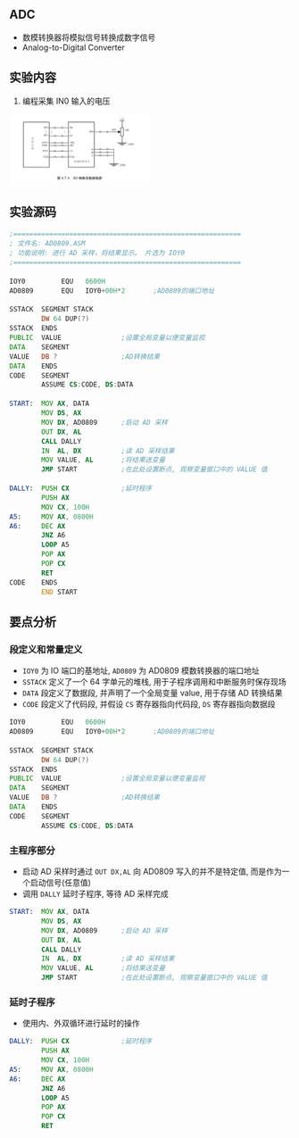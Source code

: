 ## ADC
- 数模转换器将模拟信号转换成数字信号
- Analog-to-Digital Converter

## 实验内容
1. 编程采集 IN0 输入的电压

<img src="./images/A-D实验接线图.png" alt="linking diagram" width="50%">

## 实验源码
```asm
;=========================================================
; 文件名: AD0809.ASM
; 功能说明: 进行 AD 采样，将结果显示。 片选为 IOY0
;=========================================================

IOY0         EQU   0600H 
AD0809       EQU   IOY0+00H*2		;AD0809的端口地址

SSTACK	SEGMENT STACK
		DW 64 DUP(?)
SSTACK	ENDS
PUBLIC	VALUE				;设置全局变量以便变量监视
DATA	SEGMENT
VALUE	DB ?				;AD转换结果
DATA	ENDS
CODE	SEGMENT
		ASSUME CS:CODE, DS:DATA

START:	MOV AX, DATA
		MOV DS, AX
		MOV DX, AD0809		;启动 AD 采样
		OUT DX, AL
		CALL DALLY
		IN  AL, DX			;读 AD 采样结果
		MOV VALUE, AL		;将结果送变量
		JMP START			;在此处设置断点, 观察变量窗口中的 VALUE 值

DALLY:	PUSH CX				;延时程序
		PUSH AX
		MOV CX, 100H
A5:		MOV AX, 0800H
A6:		DEC AX
		JNZ A6
		LOOP A5
		POP AX
		POP CX
		RET	
CODE	ENDS
		END START
```

## 要点分析

### 段定义和常量定义
- `IOY0` 为 IO 端口的基地址, `AD0809` 为 AD0809 模数转换器的端口地址
- `SSTACK` 定义了一个 64 字单元的堆栈, 用于子程序调用和中断服务时保存现场
- `DATA` 段定义了数据段, 并声明了一个全局变量 value, 用于存储 AD 转换结果
- `CODE` 段定义了代码段, 并假设 `CS` 寄存器指向代码段, `DS` 寄存器指向数据段
```asm
IOY0         EQU   0600H 
AD0809       EQU   IOY0+00H*2		;AD0809的端口地址

SSTACK	SEGMENT STACK
		DW 64 DUP(?)
SSTACK	ENDS
PUBLIC	VALUE				;设置全局变量以便变量监视
DATA	SEGMENT
VALUE	DB ?				;AD转换结果
DATA	ENDS
CODE	SEGMENT
		ASSUME CS:CODE, DS:DATA
```

### 主程序部分
- 启动 AD 采样时通过 `OUT DX,AL` 向 AD0809 写入的并不是特定值, 而是作为一个启动信号(任意值)
- 调用 `DALLY` 延时子程序, 等待 AD 采样完成
```asm
START:	MOV AX, DATA
		MOV DS, AX
		MOV DX, AD0809		;启动 AD 采样
		OUT DX, AL
		CALL DALLY
		IN  AL, DX			;读 AD 采样结果
		MOV VALUE, AL		;将结果送变量
		JMP START			;在此处设置断点, 观察变量窗口中的 VALUE 值
```

### 延时子程序
- 使用内、外双循环进行延时的操作
```asm
DALLY:	PUSH CX				;延时程序
		PUSH AX
		MOV CX, 100H
A5:		MOV AX, 0800H
A6:		DEC AX
		JNZ A6
		LOOP A5
		POP AX
		POP CX
		RET
```